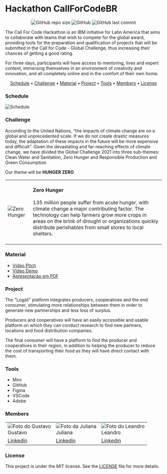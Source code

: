 # Hackathon CallForCodeBR

<p align="center">
  <img alt="GitHub repo size" src="https://img.shields.io/github/repo-size/gpd38/desafioShaweeCallForCodeBR?color=blue">
  <img alt="GitHub" src="https://img.shields.io/github/license/gpd38/desafioShaweeCallForCodeBR?color=green">
  <img alt="GitHub last commit" src="https://img.shields.io/github/last-commit/gpd38/desafioShaweeCallForCodeBR?color=red">
</p>

The Call For Code Hackathon is an IBM initiative for Latin America that aims to collaborate with teams that wish to compete for the global award, providing tools for the preparation and qualification of projects that will be submitted in the Call for Code - Global Challenge, thus increasing their chances of getting a good rating.

For three days, participants will have access to mentoring, lives and expert content, immersing themselves in an environment of creativity and innovation, and all completely online and in the comfort of their own home.

<p align="center">
  <a href="#Schedule">Schedule</a> •
  <a href="#Challenge">Challenge</a> •
  <a href="#Material">Material</a> •
  <a href="#Project">Project</a> •
  <a href="#Tools">Tools</a> •
  <a href="#Members">Members</a> •
  <a href="#License">License</a>
</p>

### Schedule

![Schedule](https://raw.githubusercontent.com/gpd38/desafioShaweeCallForCodeBR/main/imgReadme/cronogramaEN.png)

### Challenge

<p>According to the United Nations, “the impacts of climate change are on a global and unprecedented scale. If we do not create drastic measures today, the adaptation of these impacts in the future will be more expensive and difficult”. Given the devastating and far-reaching effects of climate change, we have divided the Global Challenge 2021 into three sub-themes: Clean Water and Sanitation, Zero Hunger and Responsible Production and Green Consumption</p>
<p>Our theme will be <strong>HUNGER ZERO</strong></p>

<table style="width:100%">
  <tr>
    <td><img alt="Zero Hunger" src="https://callforcode.shawee.io/img/zero-hunger.jpeg"></img></td>
    <td>
      <br><strong>Zero Hunger</strong></br>
      <br>135 million people suffer from acute hunger, with climate change a major contributing factor. The technology can help farmers grow more crops in areas on the brink of drought or organizations quickly distribute perishables from small stores to local shelters.</br></br>
    </td>
  </tr>
</table>

### Material

- [Vídeo Pitch](https://youtu.be/yCiAhAjf_Dg)
- [Vídeo Demo](https://youtu.be/NHkRNpB22Mo)
- [Apresentação em PDF](https://github.com/gpd38/desafioShaweeCallForCodeBR/blob/main/apresentacao/Apresentacao_callforcode_jul21.pdf)

### Project

<p>The "Logali" platform integrates producers, cooperatives and the end consumer, stimulating more relationships between them in order to generate new partnerships and less loss of surplus.</p>

<p>Producers and cooperatives will have an easily accessible and usable platform on which they can conduct research to find new partners, locations and food distribution companies.</p>

<p>The final consumer will have a platform to find the producer and cooperatives in their region, in addition to helping the producer to reduce the cost of transporting their food as they will have direct contact with them.</p>

### Tools

<ul>
  <li>Miro</li>
  <li>GitHub</li>
  <li>Figma</li>
  <li>VSCode</li>
  <li>Adobe</li>
</ul>

### Members

<table>
  <tr>
    <td><img alt="Foto do Gustavo" src="https://media-exp1.licdn.com/dms/image/C4E03AQHTRpKKU1Nptg/profile-displayphoto-shrink_800_800/0/1596412740803?e=1632355200&v=beta&t=_tHq8kQcYhTtEG5WEyjKBZr2LcCdt1mRGZ89BiceEss" /><br>Gustavo</td>
    <td><img alt="Foto da Juliana" src="https://media-exp1.licdn.com/dms/image/C4D03AQEYjEzbshc0vA/profile-displayphoto-shrink_800_800/0/1622758873325?e=1632355200&v=beta&t=3O951wftxKufrhdNLfJZ2ICfTWgG8Cr13FWR2LvJ-Sc" /><br>Juliana</td>
    <td><img alt="Foto do Leandro" src="https://media-exp1.licdn.com/dms/image/D4D35AQE03viAgdKtNA/profile-framedphoto-shrink_800_800/0/1621786677258?e=1627844400&v=beta&t=OL295T4S4eXCoF_a3MDpA4FcZF7dJ6HB8cOJyICflyA" /><br>Leandro</td>
  </tr>
  <tr>
    <td><a href="https://www.linkedin.com/in/gustavopereiradias/" target="_blank">Linkedin</a></td>
    <td><a href="https://www.linkedin.com/in/julianadcc/" target="_blank">Linkedin</a></td>
    <td><a href="https://www.linkedin.com/in/leandro-bezerra-/" target="_blank">Linkedin</a></td>
    </tr>
  </table>

### License

This project is under the MIT license. See the [LICENSE](LICENSE) file for more details.
